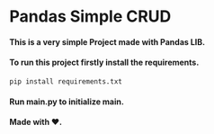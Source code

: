 # Pandas Simple CRUD


#### This is a very simple Project made with Pandas LIB.

#### To run this project firstly install the requirements.

```
pip install requirements.txt
```

#### Run main.py to initialize main.
#### Made with ❤️.